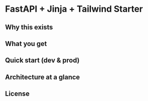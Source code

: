 # FastAPI + Jinja + Tailwind Starter

## Why this exists

## What you get

## Quick start (dev & prod)

## Architecture at a glance

## License

